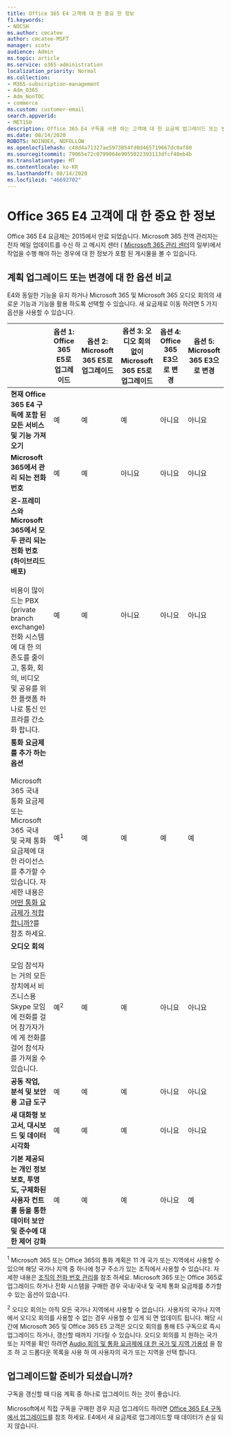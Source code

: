 ```yaml
---
title: Office 365 E4 고객에 대 한 중요 한 정보
f1.keywords:
- NOCSH
ms.author: cmcatee
author: cmcatee-MSFT
manager: scotv
audience: Admin
ms.topic: article
ms.service: o365-administration
localization_priority: Normal
ms.collection:
- M365-subscription-management
- Adm_O365
- Adm_NonTOC
- commerce
ms.custom: customer-email
search.appverid:
- MET150
description: Office 365 E4 구독을 사용 하는 고객에 대 한 요금제 업그레이드 또는 변경에 대 한 중요 한 정보입니다.
ms.date: 08/14/2020
ROBOTS: NOINDEX, NOFOLLOW
ms.openlocfilehash: c48d4a71327ae5973054fd0d465719667dc0af80
ms.sourcegitcommit: 79065e72c0799064e9055022393113dfcf40eb4b
ms.translationtype: MT
ms.contentlocale: ko-KR
ms.lasthandoff: 08/14/2020
ms.locfileid: "46692702"
---
```

# <a name="important-information-for-office-365-e4-customers"></a>Office 365 E4 고객에 대 한 중요 한 정보

Office 365 E4 요금제는 2015에서 만료 되었습니다. Microsoft 365 전역 관리자는 전자 메일 업데이트를 수신 하 고 메시지 센터 ( [Microsoft 365 관리 센터](https://go.microsoft.com/fwlink/p/?linkid=2024339)의 일부)에서 작업을 수행 해야 하는 경우에 대 한 정보가 포함 된 게시물을 볼 수 있습니다.

## <a name="compare-your-options-for-upgrading-or-changing-plans"></a>계획 업그레이드 또는 변경에 대 한 옵션 비교

E4와 동일한 기능을 유지 하거나 Microsoft 365 및 Microsoft 365 오디오 회의의 새로운 기능과 기능을 활용 하도록 선택할 수 있습니다. 새 요금제로 이동 하려면 5 가지 옵션을 사용할 수 있습니다.

|  | 옵션 1: Office 365 E5로 업그레이드 | 옵션 2: Microsoft 365 E5로 업그레이드 | 옵션 3: 오디오 회의 없이 Microsoft 365 E5로 업그레이드 | 옵션 4: Office 365 E3으로 변경 | 옵션 5: Microsoft 365 E3으로 변경 |
|-|-|-|-|-|-|
| **현재 Office 365 E4 구독에 포함 된 모든 서비스 및 기능 가져오기** | 예 | 예 | 예 | 아니요 | 아니요 |
| **Microsoft 365에서 관리 되는 전화 번호** | 예 | 예 | 아니요 | 아니요 | 아니요 |
| **온-프레미스와 Microsoft 365에서 모두 관리 되는 전화 번호 (하이브리드 배포)**<br/><br/>비용이 많이 드는 PBX (private branch exchange) 전화 시스템에 대 한 의존도를 줄이고, 통화, 회의, 비디오 및 공유를 위한 플랫폼 하나로 통신 인프라를 간소화 합니다. | 예 | 예 | 아니요 | 아니요 | 아니요 |
| **통화 요금제를 추가 하는 옵션**<br/><br/>Microsoft 365 국내 통화 요금제 또는 Microsoft 365 국내 및 국제 통화 요금제에 대 한 라이선스를 추가할 수 있습니다. 자세한 내용은 [어떤 통화 요금제가 적합 합니까?](https://docs.microsoft.com/MicrosoftTeams/calling-plan-landing-page)를 참조 하세요. | 예<sup>1</sup> | 예 | 예 | 예 | 예 |
| **오디오 회의**<br/><br/>모임 참석자는 거의 모든 장치에서 비즈니스용 Skype 모임에 전화를 걸어 참가자가에 게 전화를 걸어 참석자를 가져올 수 있습니다. | 예<sup>2</sup> | 예 | 예 | 아니요 | 아니요 |
| **공동 작업, 분석 및 보안용 고급 도구** | 예 | 예 | 예 | 아니요 | 아니요 |
| **새 대화형 보고서, 대시보드 및 데이터 시각화** | 예 | 예 | 예 | 아니요 | 아니요 |
| **기본 제공되는 개인 정보 보호, 투명도, 구체화된 사용자 컨트롤 등을 통한 데이터 보안 및 준수에 대한 제어 강화** | 예 | 예 | 예 | 아니요 | 예 |

<sup>1</sup> Microsoft 365 또는 Office 365의 통화 계획은 11 개 국가 또는 지역에서 사용할 수 있으며 해당 국가나 지역 중 하나에 청구 주소가 있는 조직에서 사용할 수 있습니다. 자세한 내용은 [조직의 전화 번호 관리](https://docs.microsoft.com/microsoftteams/manage-phone-numbers-for-your-organization/manage-phone-numbers-for-your-organization)를 참조 하세요. Microsoft 365 또는 Office 365로 업그레이드 하거나 전화 시스템을 구매한 경우 국내/국내 및 국제 통화 요금제를 추가할 수 있는 옵션이 있습니다.

<sup>2</sup> 오디오 회의는 아직 모든 국가나 지역에서 사용할 수 없습니다. 사용자의 국가나 지역에서 오디오 회의를 사용할 수 없는 경우 사용할 수 있게 되 면 업데이트 됩니다. 해당 시간에 Microsoft 365 및 Office 365 E5 고객은 오디오 회의를 통해 E5 구독으로 즉시 업그레이드 하거나, 갱신할 때까지 기다릴 수 있습니다. 오디오 회의를 지 원하는 국가 또는 지역을 확인 하려면 [Audio 회의 및 통화 요금제에 대 한 국가 및 지역 가용성](https://docs.microsoft.com/microsoftteams/country-and-region-availability-for-audio-conferencing-and-calling-plans/country-and-region-availability-for-audio-conferencing-and-calling-plans) 을 참조 하 고 드롭다운 목록을 사용 하 여 사용자의 국가 또는 지역을 선택 합니다.

## <a name="ready-to-upgrade"></a>업그레이드할 준비가 되셨습니까?

구독을 갱신할 때 다음 계획 중 하나로 업그레이드 하는 것이 좋습니다.

Microsoft에서 직접 구독을 구매한 경우 지금 업그레이드 하려면 [Office 365 E4 구독에서 업그레이드](upgrade-Office-365-E4.md)를 참조 하세요. E4에서 새 요금제로 업그레이드할 때 데이터가 손실 되지 않습니다.
